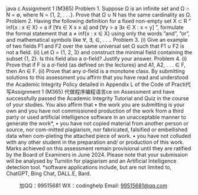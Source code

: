 java c
Assignment 1 (M365) 
Problem 1. Suppose Ω is an infinite set and Ω ∩ N = ∅, where N = {1, 2, . . .}. Prove that Ω ∪ N has the same cardinality as Ω.
Problem 2. Having the following definition for a fixed non-empty set X ⊂ R
” inf{x : x ∈ X} = a if
[∀x ∈ X x ≥ a] and [∀y > a ∃x ∈ X : x < y] ”,
formulate the formal statement that a ≠ inf{x : x ∈ X} using only the words ”and”, ”or”, and mathematical symbols like ∀, ∃, ∈, . . ..
Problem 3. (i) Give an example of two fields F1 and F2 over the same universal set Ω such that F1 ∪ F2 is not a field.
(ii) Let Ω = {1, 2, 3} and construct the minimal field containing the subset {1, 2}. Is this field also a σ-field? Justify your answer.
Problem 4. (i) Prove that if F is a σ-field (as defined on the lectures) and A1, A2, . . . ∈ F, then  An ∈ F.
(ii) Prove that any σ-field is a monotone class.
By submitting solutions to this assessment you affirm that you have read and understood the Academic Integrity Policy detailed in Appendix L of the Code of Practi代 写Assignment 1 (M365)
代做程序编程语言ce on Assessment and have successfully passed the Academic Integrity Tutorial and Quiz in the course of your studies.
You also affirm that
• the work you are submitting is your own and you have not commissioned production of the work from a third party or used artificial intelligence software in an unacceptable manner to generate the work*,
• you have not copied material from another person or source, nor com-mitted plagiarism, nor fabricated, falsified or embellished data when com-pleting the attached piece of work.
• you have not colluded with any other student in the preparation and/ or production of this work.
Marks achieved on this assessment remain provisional until they are ratified by the Board of Examiners in June 2024. Please note that your submission will be analysed by Turnitin for plagiarism and an Artificial Intelligence detection tool.
*software applications include, but are not limited to, ChatGPT, Bing Chat, DALL.E, Bard.







         
加QQ：99515681  WX：codinghelp  Email: 99515681@qq.com
